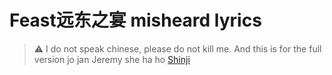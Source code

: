 # Feast远东之宴 misheard lyrics
> ⚠️ I do not speak chinese, please do not kill me. And this is for the full version
jo jan Jeremy
she ha ho [Shinji](https://www.google.com/search?q=shinji+ikari+chair)
